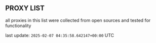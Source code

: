 ## PROXY LIST

all proxies in this list were collected from open sources and tested for functionality

last update: `2025-02-07 04:35:58.642147+00:00` UTC
